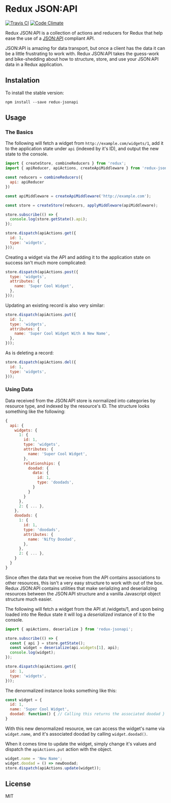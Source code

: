# Redux JSON:API

[![Travis CI](https://travis-ci.org/andyhite/redux-jsonapi.svg)](https://travis-ci.org/andyhite/redux-jsonapi)
[![Code Climate](https://codeclimate.com/github/andyhite/redux-jsonapi/badges/gpa.svg)](https://codeclimate.com/github/andyhite/redux-jsonapi)

Redux JSON:API is a collection of actions and reducers for Redux that help ease the use of a [JSON:API](http://jsonapi.org/) compliant API.

JSON:API is amazing for data transport, but once a client has the data it can be a little frustrating to work with. Redux JSON:API takes the guess-work and bike-shedding about how to structure, store, and use your JSON:API data in a Redux application.

## Instalation

To install the stable version:

```
npm install --save redux-jsonapi
```

## Usage

### The Basics

The following will fetch a widget from `http://example.com/widgets/1`, add it to the application state under `api` (indexed by it's ID), and output the new state to the console.

```js
import { createStore, combineReducers } from 'redux';
import { apiReducer, apiActions, createApiMiddleware } from 'redux-jsonapi';

const reducers = combineReducers({
  api: apiReducer
})

const apiMiddleware = createApiMiddleware('http://example.com');

const store = createStore(reducers, applyMiddleware(apiMiddleware);

store.subscribe(() => {
  console.log(store.getState().api);
});

store.dispatch(apiActions.get({
  id: 1,
  type: 'widgets',
}));
```

Creating a widget via the API and adding it to the application state on success isn't much more complicated:

```js
store.dispatch(apiActions.post({
  type: 'widgets',
  attributes: {
    name: 'Super Cool Widget',
  },
}));
```

Updating an existing record is also very similar:

```js
store.dispatch(apiActions.put({
  id: 1,
  type: 'widgets',
  attributes: {
    name: 'Super Cool Widget With A New Name',
  },
}));
```

As is deleting a record:

```js
store.dispatch(apiActions.del({
  id: 1,
  type: 'widgets',
}));
```

### Using Data

Data received from the JSON:API store is normalized into categories by resource type, and indexed by the resource's ID. The structure looks something like the following:

```js
{
  api: {
    widgets: {
      1: {
        id: 1,
        type: 'widgets',
        attributes: {
          name: 'Super Cool Widget',
        },
        relationships: {
          doodad: {
            data: {
              id: 1,
              type: 'doodads',
            }
          }
        }
      },
      2: { ... },
    },
    doodads: {
      1: {
        id: 1,
        type: 'doodads',
        attributes: {
          name: 'Nifty Doodad',
        },
      },
      2: { ... },
    }
  }
}
```

Since often the data that we receive from the API contains associations to other resources, this isn't a very easy structure to work with out of the box. Redux JSON:API contains utilities that make serializing and deserializing resources between the JSON:API structure and a vanilla Javascript object structure much easier.

The following will fetch a widget from the API at /widgets/1, and upon being loaded into the Redux state it will log a *deserialized* instance of it to the console.

```js
import { apiActions, deserialize } from 'redux-jsonapi';

store.subscribe(() => {
  const { api } = store.getState();
  const widget = deserialize(api.widgets[1], api);
  console.log(widget);
});

store.dispatch(apiActions.get({
  id: 1,
  type: 'widgets',
}));
```

The denormalized instance looks something like this:

```js
const widget = {
  id: 1,
  name: 'Super Cool Widget',
  doodad: function() { // Calling this returns the associated doodad }
}
```

With this new denormalized resource, we can access the widget's name via `widget.name`, and it's associated doodad by calling `widget.doodad()`.

When it comes time to update the widget, simply change it's values and dispatch the `apiActions.put` action with the object.

```js
widget.name = 'New Name';
widget.doodad = () => newDoodad;
store.dispatch(apiActions.update(widget));
```

## License

MIT

